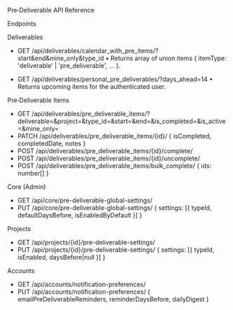 Pre‑Deliverable API Reference

Endpoints

Deliverables
- GET /api/deliverables/calendar_with_pre_items/?start&end&mine_only&type_id
  • Returns array of union items { itemType: 'deliverable' | 'pre_deliverable', ... }.

- GET /api/deliverables/personal_pre_deliverables/?days_ahead=14
  • Returns upcoming items for the authenticated user.

Pre‑Deliverable Items
- GET /api/deliverables/pre_deliverable_items/?deliverable=&project=&type_id=&start=&end=&is_completed=&is_active=&mine_only=
- PATCH /api/deliverables/pre_deliverable_items/{id}/ { isCompleted, completedDate, notes }
- POST /api/deliverables/pre_deliverable_items/{id}/complete/
- POST /api/deliverables/pre_deliverable_items/{id}/uncomplete/
- POST /api/deliverables/pre_deliverable_items/bulk_complete/ { ids: number[] }

Core (Admin)
- GET /api/core/pre-deliverable-global-settings/
- PUT /api/core/pre-deliverable-global-settings/ { settings: [{ typeId, defaultDaysBefore, isEnabledByDefault }] }

Projects
- GET /api/projects/{id}/pre-deliverable-settings/
- PUT /api/projects/{id}/pre-deliverable-settings/ { settings: [{ typeId, isEnabled, daysBefore|null }] }

Accounts
- GET /api/accounts/notification-preferences/
- PUT /api/accounts/notification-preferences/ { emailPreDeliverableReminders, reminderDaysBefore, dailyDigest }


